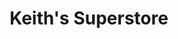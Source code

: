 ---
title: "Keith's Superstore"
url: /hattiesburg/keiths-superstore-old-highway-11/
shop: convenience
---